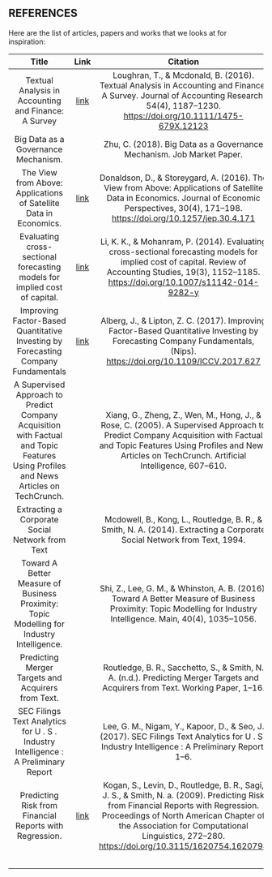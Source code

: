 ## REFERENCES

Here are the list of articles, papers and works that we looks at for inspiration:

|Title|Link|Citation|
|:-:|:-:|:-:|
|Textual Analysis in Accounting and Finance: A Survey|[link](https://onlinelibrary.wiley.com/doi/epdf/10.1111/1475-679X.12123)|Loughran, T., & Mcdonald, B. (2016). Textual Analysis in Accounting and Finance: A Survey. Journal of Accounting Research, 54(4), 1187–1230. https://doi.org/10.1111/1475-679X.12123|
|Big Data as a Governance Mechanism.||Zhu, C. (2018). Big Data as a Governance Mechanism. Job Market Paper.|
|The View from Above: Applications of Satellite Data in Economics.|[link](https://doi.org/10.1257/jep.30.4.171)|Donaldson, D., & Storeygard, A. (2016). The View from Above: Applications of Satellite Data in Economics. Journal of Economic Perspectives, 30(4), 171–198. https://doi.org/10.1257/jep.30.4.171|
|Evaluating cross-sectional forecasting models for implied cost of capital.|[link](https://doi.org/10.1007/s11142-014-9282-y)|Li, K. K., & Mohanram, P. (2014). Evaluating cross-sectional forecasting models for implied cost of capital. Review of Accounting Studies, 19(3), 1152–1185. https://doi.org/10.1007/s11142-014-9282-y|
|Improving Factor-Based Quantitative Investing by Forecasting Company Fundamentals|[link](https://doi.org/10.1109/ICCV.2017.627)|Alberg, J., & Lipton, Z. C. (2017). Improving Factor-Based Quantitative Investing by Forecasting Company Fundamentals, (Nips). https://doi.org/10.1109/ICCV.2017.627|
|A Supervised Approach to Predict Company Acquisition with Factual and Topic Features Using Profiles and News Articles on TechCrunch.||Xiang, G., Zheng, Z., Wen, M., Hong, J., & Rose, C. (2005). A Supervised Approach to Predict Company Acquisition with Factual and Topic Features Using Profiles and News Articles on TechCrunch. Artificial Intelligence, 607–610.|
|Extracting a Corporate Social Network from Text||Mcdowell, B., Kong, L., Routledge, B. R., & Smith, N. A. (2014). Extracting a Corporate Social Network from Text, 1994.|
|Toward A Better Measure of Business Proximity: Topic Modelling for Industry Intelligence.||Shi, Z., Lee, G. M., & Whinston, A. B. (2016). Toward A Better Measure of Business Proximity: Topic Modelling for Industry Intelligence. Main, 40(4), 1035–1056.|
|Predicting Merger Targets and Acquirers from Text.||Routledge, B. R., Sacchetto, S., & Smith, N. A. (n.d.). Predicting Merger Targets and Acquirers from Text. Working Paper, 1–16.|
|SEC Filings Text Analytics for U . S . Industry Intelligence : A Preliminary Report||Lee, G. M., Nigam, Y., Kapoor, D., & Seo, J. (2017). SEC Filings Text Analytics for U . S . Industry Intelligence : A Preliminary Report, 1–6.|
|Predicting Risk from Financial Reports with Regression.|[link](https://doi.org/10.3115/1620754.1620794)|Kogan, S., Levin, D., Routledge, B. R., Sagi, J. S., & Smith, N. a. (2009). Predicting Risk from Financial Reports with Regression. Proceedings of North American Chapter of the Association for Computational Linguistics, 272–280. https://doi.org/10.3115/1620754.1620794|
||||
||||
||||
||||
||||
